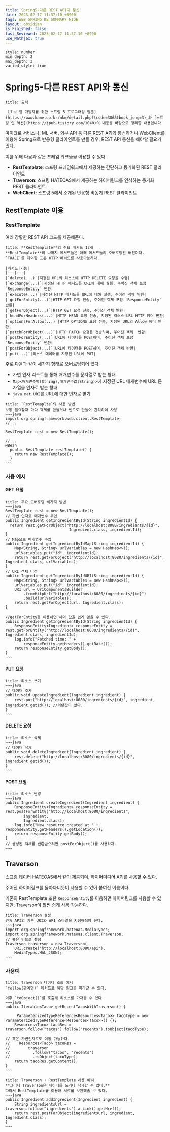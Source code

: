 ```yaml
---
title: Spring5-다른 REST API와 통신
date: 2023-02-17 11:37:10 +0900
tags: WEB SPRING BE SUMMARY HIDE 
layout: obsidian
is_Finished: false
last_Reviewed: 2023-02-17 11:37:10 +0900
use_Mathjax: true
---
```


```toc
style: number
min_depth: 2
max_depth: 3
varied_style: true
```

# Spring5-다른 REST API와 통신

```ad-quote
title: 출처

_[초보 웹 개발자를 위한 스프링 5 프로그래밍 입문](https://www.kame.co.kr/nkm/detail.php?tcode=306&tbook_jong=3)_와 [스프링 인 액션](https://jpub.tistory.com/1040)의 내용을 바탕으로 정리한 내용입니다.
```

마이크로 서비스나, ML 서버, 외부 API 등 다른 REST API와 통신하거나 WebClient를 이용해 Spring으로 반응형 클라이언트를 만들 경우, REST API 통신을 해야할 필요가 있다. 

이를 위해 다음과 같은 프레임 워크들을 이용할 수 있다.

- **RestTemplate**: 스프링 프레임워크에서 제공하는 간단하고 동기화된 REST 클라이언트
- **Traverson**: 스프링 HATEOAS에서 제공하는 하이퍼링크를 인식하는 동기화 REST 클라이언트
- **WebClient**: 스프링 5에서 소개된 반응형 비동기 REST 클라이언트

## RestTemplate 이용
### RestTemplate
여러 장황한 REST API 코드를 제공해준다.
```ad-example
title: **RestTemplate**의 주요 메서드 12개
**RestTemplate**의 나머지 메서드들은 아래 메서드들의 오버로딩된 버전이다.
`TRACE`를 제외한 표준 HTTP 메서드를 사용가능하다.

|메서드|기능|
|---|---|
|`delete(...)`|지정된 URL의 리소스에 HTTP DELETE 요청을 수행|
|`exchange(...)`|지정된 HTTP 메서드를 URL에 대해 실행, 주어진 객체 포함 `ResponseEntity` 반환|
|`execute(...)`|지정된 HTTP 메서드를 URL에 대해 실행, 주어진 객체 반환|
|`getForEntity(...)`|HTTP GET 요청 전송, 주어진 객체 포함 `ResponseEntity` 반환|
|`getForObject(...)`|HTTP GET 요청 전송, 주어진 객체 반환|
|`headForHeaders(...)`|HTTP HEAD 요청 전송, 지정된 리소스 URL HTTP 헤더 반환|
|`optionsForAllow(...)`|HTTP OPTIONS 요청 전송, 지정된 URL의 Allow 헤더 반환|
|`patchForObject(...)`|HTTP PATCH 요청을 전송하며, 주어진 객체  반환|
|`postForEntity(...)`|URL에 데이터를 POST하며, 주어진 객체 포함 `ResponseEntity` 반환|
|`postForObject(...)`|URL에 데이터를 POST하며, 주어진 객체 반환|
|`put(...)`|리소스 데이터를 지정된 URL에 PUT|
```

주로 다음과 같이 세가지 형태로 오버로딩되어 있다.
- 가변 인자 리스트를 통해 매개변수를 문자열로 받는 형태
- `Map<매개변수명(String),매개변수값(String)>`에 지정된 URL 매개변수에 URL 문자열을 인자로 받는 형태
- `java.net.URI`를 URL에 대한 인자로 받기

```ad-example
title: `RestTemaplte`의 사용 방법
보통 필요할때 마다 객체를 만들거나 빈으로 만들어 관리하여 사용
~~~java
import org.springframework.web.client.RestTemplate;
//...

RestTemplate rest = new RestTemplate();

//...
@Bean
  public RestTemplate restTemplate() {
    return new RestTemplate();
  }
~~~
```

### 사용 예시

#### GET 요청
```ad-example
title: 주요 오버로딩 세가지 방법
~~~java
RestTemplate rest = new RestTemplate();
// 가변 인자로 매개변수 주입
public Ingredient getIngredientById(String ingredientId) {
  return rest.getForObject("http://localhost:8080/ingredients/{id}",
                            Ingredient.class, ingredientId);
}
// Map으로 매개변수 주입
public Ingredient getIngredientByIdMap(String ingredientId) {
	Map<String, String> urlVariables = new HashMap<>();
	urlVariables.put("id", ingredientId);
	return rest.getForObject("http://localhost:8080/ingredients/{id}", Ingredient.class, urlVariables);
}
// URI 객체 버전
public Ingredient getIngredientByIdURI(String ingredientId) {
	Map<String, String> urlVariables = new HashMap<>();
	urlVariables.put("id", ingredientId);
	URI url = UriComponentsBuilder
		.fromHttpUrl("http://localhost:8080/ingredients/{id}")
		.build(urlVariables);
	return rest.getForObject(url, Ingredient.class);
}

//getForEntity를 이용하면 헤더 값을 쉽게 얻을 수 있다.
public Ingredient getIngredientById(String ingredientId) {
	ResponseEntity<Ingredient> responseEntity = rest.getForEntity("http://localhost:8080/ingredients/{id}", Ingredient.class, ingredientId);
	log.info("Fetched time: " +
		responseEntity.getHeaders().getDate());
	return responseEntity.getBody();
}
~~~
```

#### PUT 요청

```ad-example
title: 리소스 쓰기
~~~java
// 데이터 추가
public void updateIngredient(Ingredient ingredient) {
	rest.put("http://localhost:8080/ingredients/{id}", ingredient, ingredient.getId()); //리턴값이 없다.
}
~~~
```

#### DELETE 요청

```ad-example
title: 리소스 삭제
~~~java
// 데이터 삭제
public void deleteIngredient(Ingredient ingredient) {
	rest.delete("http://localhost:8080/ingredients/{id}", ingredient.getId());
}
~~~
```

#### POST 요청
```ad-example
title: 리소스 변경
~~~java
public Ingredient createIngredient(Ingredient ingredient) {
	ResponseEntity<Ingredient> responseEntity = rest.postForEntity("http://localhost:8080/ingredients",
		ingredient,
		Ingredient.class);
	log.info("New resource created at " + responseEntity.getHeaders().getLocation());
	return responseEntity.getBody();
}
// 생성된 객체를 반환받으려면 postForObject()를 사용하자.
~~~
```

## Traverson
스프링 데이터 HATEOAS에서 같이 제공되며, 하이퍼미디어 API를 사용할 수 있다.

주어진 하이퍼링크를 돌아다니듯이 사용할 수 있어 붙여진 이름이다.

기존의 RestTemplate 또한 `ResponseEntity`를 이용하면 하이퍼링크를 사용할 수 있지만, Traverson이 훨씬 쉽게 사용 가능하다.

```ad-example
title: Traverson 설정
먼저 API의 기본 URI와 API 스타일을 지정해줘야 한다.
~~~java
import org.springframework.hateoas.MediaTypes;
import org.springframework.hateoas.client.Traverson;
// 혹은 빈으로 설정
Traverson traverson = new Traverson(
	URI.create("http://localhost:8080/api"),
	MediaTypes.HAL_JSON);
~~~
```

### 사용예

```ad-example
title: Traverson 데이터 조회 예시
`follow(관계명)` 메서드로 해당 링크를 따라갈 수 있다.

이후 `toObject()`를 호출해 리소스를 가져올 수 있다.
~~~java
public Iterable<Taco> getRecentTacosWithTraverson() {

	 ParameterizedTypeReference<Resources<Taco>> tacoType = new ParameterizedTypeReference<Resources<Taco>>() {};
	Resources<Taco> tacoRes = traverson.follow("tacos").follow("recents").toObject(tacoType);

// 혹은 가변인자로도 이동 가능하다.
//    Resources<Taco> tacoRes =
//        traverson
//          .follow("tacos", "recents")
//          .toObject(tacoType);
	return tacoRes.getContent();
}
~~~
```


```ad-example
title: Traverson + RestTemplate 사용 예시
**그러나 Traverson은 데이터를 쓰거나 삭제할 수 없다.**
따라서 RestTemplate를 이용해 서로를 보완해줄 수 있다.
~~~java
public Ingredient addIngredient(Ingredient ingredient) {
	String ingredientsUrl = traverson.follow("ingredients").asLink().getHref();
	return rest.postForObject(ingredientsUrl, ingredient, Ingredient.class);
}
~~~
```
